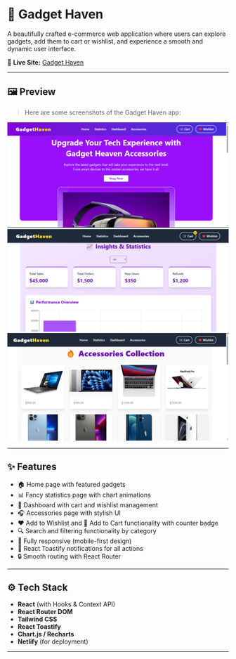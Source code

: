 # 🚀 Gadget Haven

A beautifully crafted e-commerce web application where users can explore gadgets, add them to cart or wishlist, and experience a smooth and dynamic user interface.

🔗 **Live Site:** [Gadget Haven](https://calm-druid-026b5d.netlify.app/)

---


## 🖼️ Preview

> Here are some screenshots of the Gadget Haven app:

![Home Page](./src/assets/SS/1.png)
![Statistics Page](./src/assets/SS/2.png)
![Accessories Page](./src/assets/SS/3.png)



---

## ✨ Features

- 🏠 Home page with featured gadgets
- 📊 Fancy statistics page with chart animations
- 💼 Dashboard with cart and wishlist management
- 🎧 Accessories page with stylish UI
- ❤️ Add to Wishlist and 🛒 Add to Cart functionality with counter badge
- 🔍 Search and filtering functionality by category
- 📱 Fully responsive (mobile-first design)
- 🎉 React Toastify notifications for all actions
- 🔒 Smooth routing with React Router

---

## ⚙️ Tech Stack

- **React** (with Hooks & Context API)
- **React Router DOM**
- **Tailwind CSS**
- **React Toastify**
- **Chart.js / Recharts**
- **Netlify** (for deployment)

---



